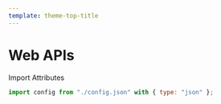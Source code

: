 ```yaml
---
template: theme-top-title
---
```


# Web APIs

Import Attributes

```js
import config from "./config.json" with { type: "json" };
```